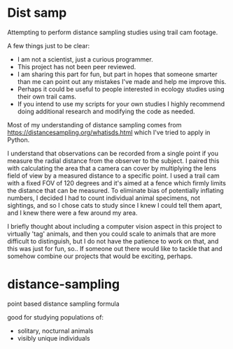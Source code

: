# Dist samp

Attempting to perform distance sampling studies using trail cam footage.

A few things just to be clear:
- I am not a scientist, just a curious programmer.
- This project has not been peer reviewed.
- I am sharing this part for fun, but part in hopes that someone smarter than me can point out any mistakes I've made and help me improve this.
- Perhaps it could be useful to people interested in ecology studies using their own trail cams.
- If you intend to use my scripts for your own studies I highly recommend doing additional research and modifying the code as needed.

Most of my understanding of distance sampling comes from https://distancesampling.org/whatisds.html which I've tried to apply in Python.

I understand that observations can be recorded from a single point if you measure the radial distance from the observer to the subject. I paired this with calculating the area that a camera can cover by multiplying the lens field of view by a measured distance to a specific point. I used a trail cam with a fixed FOV of 120 degrees and it's aimed at a fence which firmly limits the distance that can be measured. To eliminate bias of potentially inflating numbers, I decided I had to count individual animal specimens, not sightings, and so I chose cats to study since I knew I could tell them apart, and I knew there were a few around my area.

I briefly thought about including a computer vision aspect in this project to virtually 'tag' animals, and then you could scale to animals that are more difficult to distinguish, but I do not have the patience to work on that, and this was just for fun, so.. If someone out there would like to tackle that and somehow combine our projects that would be exciting, perhaps.


# distance-sampling
point based distance sampling formula

good for studying populations of:
- solitary, nocturnal animals
- visibly unique individuals



